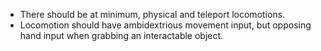 - There should be at minimum, physical and teleport locomotions.
- Locomotion should have ambidextrious movement input, but opposing hand input when grabbing an interactable object.
